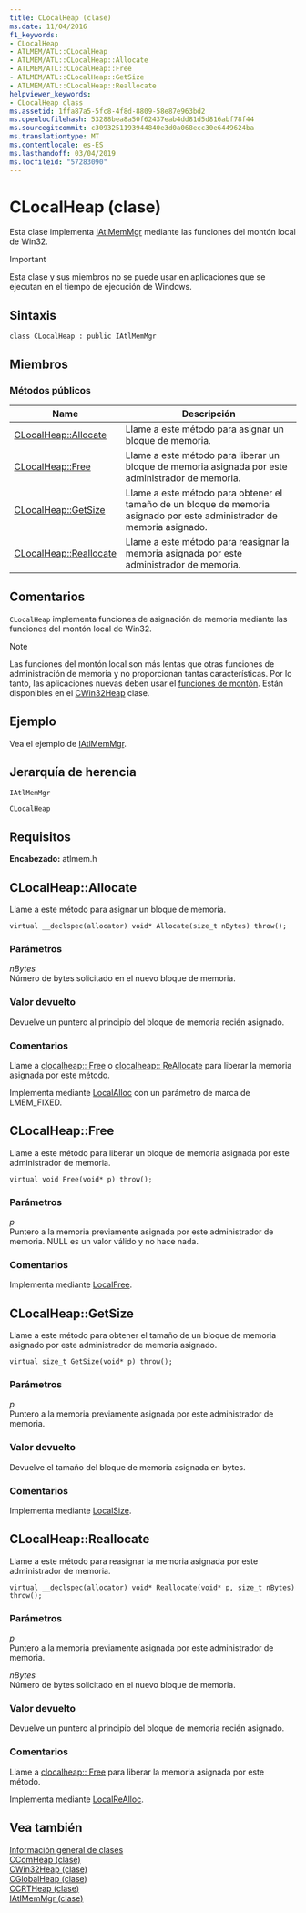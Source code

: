 ```yaml
---
title: CLocalHeap (clase)
ms.date: 11/04/2016
f1_keywords:
- CLocalHeap
- ATLMEM/ATL::CLocalHeap
- ATLMEM/ATL::CLocalHeap::Allocate
- ATLMEM/ATL::CLocalHeap::Free
- ATLMEM/ATL::CLocalHeap::GetSize
- ATLMEM/ATL::CLocalHeap::Reallocate
helpviewer_keywords:
- CLocalHeap class
ms.assetid: 1ffa87a5-5fc8-4f8d-8809-58e87e963bd2
ms.openlocfilehash: 53288bea8a50f62437eab4dd81d5d816abf78f44
ms.sourcegitcommit: c3093251193944840e3d0a068ecc30e6449624ba
ms.translationtype: MT
ms.contentlocale: es-ES
ms.lasthandoff: 03/04/2019
ms.locfileid: "57283090"
---
```

# <a name="clocalheap-class"></a>CLocalHeap (clase)

Esta clase implementa [IAtlMemMgr](../../atl/reference/iatlmemmgr-class.md) mediante las funciones del montón local de Win32.

> [!IMPORTANT]
>  Esta clase y sus miembros no se puede usar en aplicaciones que se ejecutan en el tiempo de ejecución de Windows.

## <a name="syntax"></a>Sintaxis

```
class CLocalHeap : public IAtlMemMgr
```

## <a name="members"></a>Miembros

### <a name="public-methods"></a>Métodos públicos

|Name|Descripción|
|----------|-----------------|
|[CLocalHeap::Allocate](#allocate)|Llame a este método para asignar un bloque de memoria.|
|[CLocalHeap::Free](#free)|Llame a este método para liberar un bloque de memoria asignada por este administrador de memoria.|
|[CLocalHeap::GetSize](#getsize)|Llame a este método para obtener el tamaño de un bloque de memoria asignado por este administrador de memoria asignado.|
|[CLocalHeap::Reallocate](#reallocate)|Llame a este método para reasignar la memoria asignada por este administrador de memoria.|

## <a name="remarks"></a>Comentarios

`CLocalHeap` implementa funciones de asignación de memoria mediante las funciones del montón local de Win32.

> [!NOTE]
>  Las funciones del montón local son más lentas que otras funciones de administración de memoria y no proporcionan tantas características. Por lo tanto, las aplicaciones nuevas deben usar el [funciones de montón](/windows/desktop/Memory/heap-functions). Están disponibles en el [CWin32Heap](../../atl/reference/cwin32heap-class.md) clase.

## <a name="example"></a>Ejemplo

Vea el ejemplo de [IAtlMemMgr](../../atl/reference/iatlmemmgr-class.md).

## <a name="inheritance-hierarchy"></a>Jerarquía de herencia

`IAtlMemMgr`

`CLocalHeap`

## <a name="requirements"></a>Requisitos

**Encabezado:** atlmem.h

##  <a name="allocate"></a>  CLocalHeap::Allocate

Llame a este método para asignar un bloque de memoria.

```
virtual __declspec(allocator) void* Allocate(size_t nBytes) throw();
```

### <a name="parameters"></a>Parámetros

*nBytes*<br/>
Número de bytes solicitado en el nuevo bloque de memoria.

### <a name="return-value"></a>Valor devuelto

Devuelve un puntero al principio del bloque de memoria recién asignado.

### <a name="remarks"></a>Comentarios

Llame a [clocalheap:: Free](#free) o [clocalheap:: ReAllocate](#reallocate) para liberar la memoria asignada por este método.

Implementa mediante [LocalAlloc](/windows/desktop/api/winbase/nf-winbase-localalloc) con un parámetro de marca de LMEM_FIXED.

##  <a name="free"></a>  CLocalHeap::Free

Llame a este método para liberar un bloque de memoria asignada por este administrador de memoria.

```
virtual void Free(void* p) throw();
```

### <a name="parameters"></a>Parámetros

*p*<br/>
Puntero a la memoria previamente asignada por este administrador de memoria. NULL es un valor válido y no hace nada.

### <a name="remarks"></a>Comentarios

Implementa mediante [LocalFree](/windows/desktop/api/winbase/nf-winbase-localfree).

##  <a name="getsize"></a>  CLocalHeap::GetSize

Llame a este método para obtener el tamaño de un bloque de memoria asignado por este administrador de memoria asignado.

```
virtual size_t GetSize(void* p) throw();
```

### <a name="parameters"></a>Parámetros

*p*<br/>
Puntero a la memoria previamente asignada por este administrador de memoria.

### <a name="return-value"></a>Valor devuelto

Devuelve el tamaño del bloque de memoria asignada en bytes.

### <a name="remarks"></a>Comentarios

Implementa mediante [LocalSize](/windows/desktop/api/winbase/nf-winbase-localsize).

##  <a name="reallocate"></a>  CLocalHeap::Reallocate

Llame a este método para reasignar la memoria asignada por este administrador de memoria.

```
virtual __declspec(allocator) void* Reallocate(void* p, size_t nBytes) throw();
```

### <a name="parameters"></a>Parámetros

*p*<br/>
Puntero a la memoria previamente asignada por este administrador de memoria.

*nBytes*<br/>
Número de bytes solicitado en el nuevo bloque de memoria.

### <a name="return-value"></a>Valor devuelto

Devuelve un puntero al principio del bloque de memoria recién asignado.

### <a name="remarks"></a>Comentarios

Llame a [clocalheap:: Free](#free) para liberar la memoria asignada por este método.

Implementa mediante [LocalReAlloc](/windows/desktop/api/winbase/nf-winbase-localrealloc).

## <a name="see-also"></a>Vea también

[Información general de clases](../../atl/atl-class-overview.md)<br/>
[CComHeap (clase)](../../atl/reference/ccomheap-class.md)<br/>
[CWin32Heap (clase)](../../atl/reference/cwin32heap-class.md)<br/>
[CGlobalHeap (clase)](../../atl/reference/cglobalheap-class.md)<br/>
[CCRTHeap (clase)](../../atl/reference/ccrtheap-class.md)<br/>
[IAtlMemMgr (clase)](../../atl/reference/iatlmemmgr-class.md)
